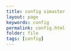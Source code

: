 ```yaml
---
title: config simaster
layout: page
keywords: config
permalink: config.html
folder: file
tags: [config]
---
```


<amp-iframe width="100%" height="100%"
    sandbox="allow-scripts allow-same-origin"
    layout="responsive"
    frameborder="0"
    src="/config1.html">
  </amp-iframe>

